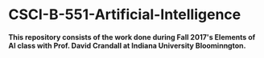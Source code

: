 # CSCI-B-551-Artificial-Intelligence
#### This repository consists of the work done during Fall 2017's Elements of AI class with Prof. David Crandall at Indiana University Bloominngton.

